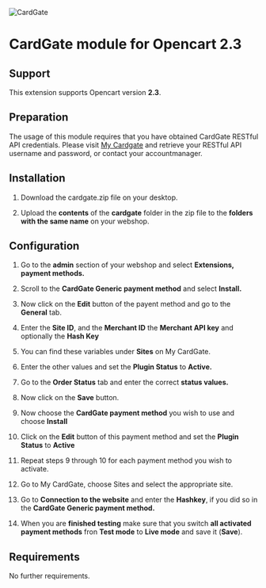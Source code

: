 ![CardGate](https://cdn.curopayments.net/thumb/200/logos/cardgate.png)

# CardGate module for Opencart 2.3

## Support

This extension supports Opencart version **2.3**.

## Preparation

The usage of this module requires that you have obtained CardGate RESTful API credentials.
Please visit [My Cardgate](https://my.cardgate.com/) and retrieve your RESTful API username and password, or contact your accountmanager.

## Installation

1. Download the cardgate.zip file on your desktop.

2. Upload the **contents** of the **cardgate** folder in the zip file to the **folders with the same name** on your webshop.

## Configuration

1. Go to the **admin** section of your webshop and select **Extensions, payment methods.**

2. Scroll to the **CardGate Generic payment method** and select **Install.**

3. Now click on the **Edit** button of the payent method and go to the **General** tab. 

4. Enter the **Site ID**, and the **Merchant ID** the **Merchant API key**  and optionally the **Hash Key**

5. You can find these variables under **Sites** on My CardGate.

6. Enter the other values and set the **Plugin Status** to **Active.**

7. Go to the **Order Status** tab and enter the correct **status values.**

8. Now click on the **Save** button.

9. Now choose the **CardGate payment method** you wish to use and choose **Install**

10. Click on the **Edit** button of this payment method and set the **Plugin Status** to **Active**

11. Repeat steps 9 through 10 for each payment method you wish to activate.

12. Go to My CardGate, choose Sites and select the appropriate site.  
 
13. Go to **Connection to the website** and enter the **Hashkey**, if you did so in the **CardGate Generic payment method.**

14. When you are **finished testing** make sure that you switch **all activated payment methods** fron **Test mode** to **Live mode** and save it (**Save**).

## Requirements

No further requirements.
